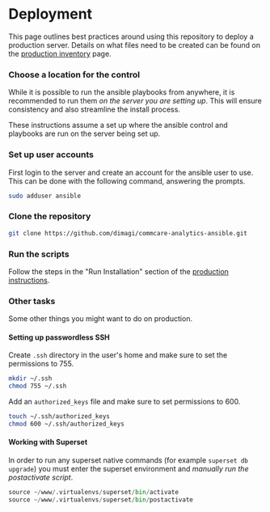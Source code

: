 Deployment
==========

This page outlines best practices around using this repository to deploy a production server.
Details on what files need to be created can be found on the [production inventory](/production/) page.

### Choose a location for the control

While it is possible to run the ansible playbooks from anywhere, 
it is recommended to run them *on the server you are setting up*.
This will ensure consistency and also streamline the install process.

These instructions assume a set up where the ansible control and playbooks are run on the server being set up.

### Set up user accounts

First login to the server and create an account for the ansible user to use.
This can be done with the following command, answering the prompts.

```bash
sudo adduser ansible
```

### Clone the repository

```bash
git clone https://github.com/dimagi/commcare-analytics-ansible.git
```

### Run the scripts

Follow the steps in the "Run Installation" section of the [production instructions](/production/). 

### Other tasks

Some other things you might want to do on production.

#### Setting up passwordless SSH

Create `.ssh` directory in the user's home and make sure to set the permissions to 755.

```bash
mkdir ~/.ssh
chmod 755 ~/.ssh
```

Add an `authorized_keys` file and make sure to set permissions to 600.

```bash
touch ~/.ssh/authorized_keys
chmod 600 ~/.ssh/authorized_keys
```


#### Working with Superset

In order to run any superset native commands (for example `superset db upgrade`)
you must enter the superset environment and *manually run the postactivate script*.

```python
source ~/www/.virtualenvs/superset/bin/activate
source ~/www/.virtualenvs/superset/bin/postactivate
```

